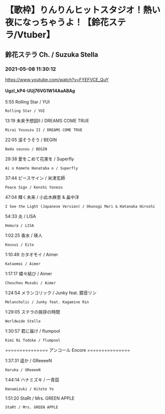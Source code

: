 # 【歌枠】りんりんヒットスタジオ！熱い夜になっちゃうよ！【鈴花ステラ/Vtuber】
## 鈴花ステラ Ch. / Suzuka Stella
### 2021-05-08 11:30:12
https://www.youtube.com/watch?v=FYEFVCE_QuY
#### Ugzl_kP4-UUj76VG1W14AaABAg
5:55	Rolling Star / YUI

	Rolling Star / YUI



13:19	未来予想図II / DREAMS COME TRUE

	Mirai Yosouzu II / DREAMS COME TRUE



22:05	涙そうそう / BEGIN

	Nada sousou / BEGIN



29:38	愛をこめて花束を / Superfly

	Ai o Komete Hanataba o / Superfly



37:44	ピースサイン / 米津玄師

	Peace Sign / Kenshi Yonezu



47:04	輝く未来 / 小此木麻里 & 畠中洋

	I See the Light (Japanese Version) / Okonogi Mari & Hatanaka Hiroshi



54:33	炎 / LISA

	Homura / LISA



1:02:25	香水 / 瑛人

	Kousui / Eito



1:10:49	カタオモイ / Aimer

	Kataomoi / Aimer



1:17:17	蝶々結び / Aimer

	Chouchou Musubi / Aimer



1:24:54 メランコリック / Junky feat. 鏡音リン

	Melancholic / Junky feat. Kagamine Rin



1:29:05	ステラの挨拶の時間

	Worldwide Stella



1:30:57	君に届け / flumpool

	Kimi Ni Todoke / flumpool



=============== アンコール Encore ===============



1:37:31	遥か / GReeeeN

	Haruka / GReeeeN



1:44:14	ハナミズキ / 一青窈

	Hanamizuki / Hitoto Yo



1:51:20	StaRt / Mrs. GREEN APPLE

	StaRt / Mrs. GREEN APPLE

